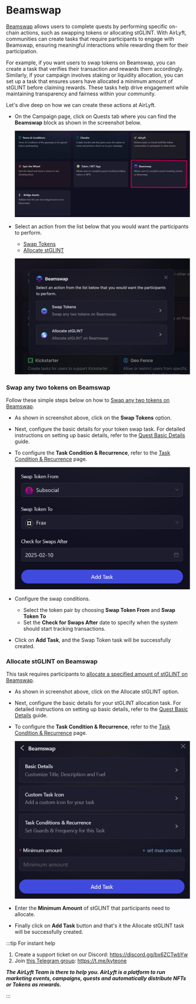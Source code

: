 # Beamswap

[Beamswap](https://beamswap.io/) allows users to complete quests by performing specific on-chain actions, such as swapping tokens or allocating stGLINT. With AirLyft, communities can create tasks that require participants to engage with Beamswap, ensuring meaningful interactions while rewarding them for their participation.

For example, if you want users to swap tokens on Beamswap, you can create a task that verifies their transaction and rewards them accordingly. Similarly, if your campaign involves staking or liquidity allocation, you can set up a task that ensures users have allocated a minimum amount of stGLINT before claiming rewards. These tasks help drive engagement while maintaining transparency and fairness within your community.

Let's dive deep on how we can create these actions at AirLyft.

- On the Campaign page, click on Quests tab where you can find the **Beamswap** block as shown in the screenshot below.

  ![Beamswap Task Main](../../images/beamswapQuest.png)

- Select an action from the list below that you would want the participants to perform.

  - [Swap Tokens](#swap-any-two-tokens-on-beamswap)
  - [Allocate stGLINT](#allocate-stglint-on-beamswap)
 
  ![Beamswap Task Options](../../images/BeamswapTaskOptions.png)

### Swap any two tokens on Beamswap

Follow these simple steps below on how to [Swap any two tokens on Beamswap](https://app.beamswap.io/exchange/braindex).

- As shown in screenshot above, click on the **Swap Tokens** option.

- Next, configure the basic details for your token swap task. For detailed instructions on setting up basic details, refer to the [Quest Basic Details](../quest-basic-details.md) guide.

- To configure the **Task Condition & Recurrence**, refer to the [Task Condition & Recurrence](../task-condition-and-recurrence.md) page.

  ![Beamswap Task Swap Details](../../images/beamswapTokenSwap.png)

- Configure the swap conditions.

  - Select the token pair by choosing **Swap Token From** and **Swap Token To**
  - Set the **Check for Swaps After** date to specify when the system should start tracking transactions.

- Click on **Add Task**, and the Swap Token task will be successfully created.

### Allocate stGLINT on Beamswap

This task requires participants to [allocate a specified amount of stGLINT on Beamswap](https://app.beamswap.io/staking).

- As shown in screenshot above, click on the Allocate stGLINT option.

- Next, configure the basic details for your stGLINT allocation task. For detailed instructions on setting up basic details, refer to the [Quest Basic Details](../quest-basic-details.md) guide.

- To configure the **Task Condition & Recurrence**, refer to the [Task Condition & Recurrence](../task-condition-and-recurrence.md) page.

  ![Beamswap Task stGLINT Details](../../images/beamswapPool.png)

- Enter the **Minimum Amount** of stGLINT that participants need to allocate.

- Finally click on **Add Task** button and that's it the Allocate stGLINT task will be successfully created.

:::tip For instant help

1. Create a support ticket on our Discord: https://discord.gg/bx6ZCTwbYw
2. Join [this Telegram group](https://t.me/kyteone): https://t.me/kyteone

**_The AirLyft Team is there to help you. AirLyft is a platform to run marketing events, campaigns, quests and automatically distribute NFTs or Tokens as rewards._**

:::
